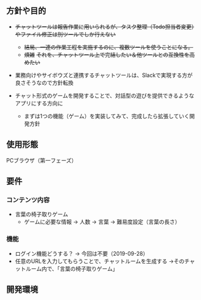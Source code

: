 ## 方針や目的
- ~~チャットツールは報告作業に用いられるが、タスク整理（Todo担当者変更）やファイル修正は別ツールでしか行えない~~
  - ~~結局、一連の作業工程を実施するのに、複数ツールを使うことになる。~~
  - ~~煩雑~~
~~それを、チャットツール上で完結したい＆他ツールとの互換性を高めたい~~

- 業務向けやサイボウズと連携するチャットツールは、Slackで実現する方が<br>良さそうなので方針転換
- チャット形式のゲームを開発することで、対話型の遊びを提供できるような<br>アプリにする方向に
  - まずは1つの機能（ゲーム）を実装してみて、完成したら拡張していく開発方針

## 使用形態
PCブラウザ（第一フェーズ）

## 要件
### コンテンツ内容
- 言葉の椅子取りゲーム
  - ゲームに必要な情報
     → 人数
     → 言葉
     → 難易度設定（言葉の長さ）
### 機能
- ログイン機能どうする？
→ 今回は不要（2019-09-28）
- 任意のURLを入力してもらうことで、チャットルームを生成する
→そのチャットルーム内で、「言葉の椅子取りゲーム」

## 開発環境

